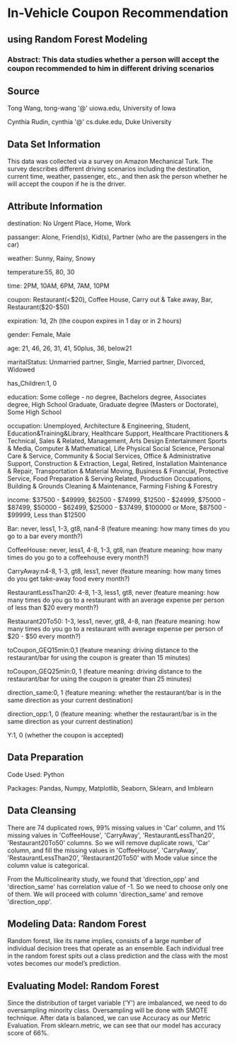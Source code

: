 # In-Vehicle Coupon Recommendation
## using Random Forest Modeling


### Abstract: This data studies whether a person will accept the coupon recommended to him in different driving scenarios


## Source

Tong Wang, tong-wang '@' uiowa.edu, University of Iowa

Cynthia Rudin, cynthia '@' cs.duke.edu, Duke University


## Data Set Information

This data was collected via a survey on Amazon Mechanical Turk. The survey describes different driving scenarios including the destination, current time, weather, passenger, etc., and then ask the person whether he will accept the coupon if he is the driver.


## Attribute Information

destination: No Urgent Place, Home, Work

passanger: Alone, Friend(s), Kid(s), Partner (who are the passengers in the car)

weather: Sunny, Rainy, Snowy

temperature:55, 80, 30

time: 2PM, 10AM, 6PM, 7AM, 10PM

coupon: Restaurant(<$20), Coffee House, Carry out & Take away, Bar, Restaurant($20-$50)

expiration: 1d, 2h (the coupon expires in 1 day or in 2 hours)

gender: Female, Male

age: 21, 46, 26, 31, 41, 50plus, 36, below21

maritalStatus: Unmarried partner, Single, Married partner, Divorced, Widowed

has_Children:1, 0

education: Some college - no degree, Bachelors degree, Associates degree, High School Graduate, Graduate degree (Masters or Doctorate), Some High School

occupation: Unemployed, Architecture & Engineering, Student,
Education&Training&Library, Healthcare Support,
Healthcare Practitioners & Technical, Sales & Related, Management,
Arts Design Entertainment Sports & Media, Computer & Mathematical,
Life Physical Social Science, Personal Care & Service,
Community & Social Services, Office & Administrative Support,
Construction & Extraction, Legal, Retired,
Installation Maintenance & Repair, Transportation & Material Moving,
Business & Financial, Protective Service,
Food Preparation & Serving Related, Production Occupations,
Building & Grounds Cleaning & Maintenance, Farming Fishing & Forestry

income: $37500 - $49999, $62500 - $74999, $12500 - $24999, $75000 - $87499,
$50000 - $62499, $25000 - $37499, $100000 or More, $87500 - $99999, Less than $12500

Bar: never, less1, 1-3, gt8, nan4-8 (feature meaning: how many times do you go to a bar every month?)

CoffeeHouse: never, less1, 4-8, 1-3, gt8, nan (feature meaning: how many times do you go to a coffeehouse every month?)

CarryAway:n4-8, 1-3, gt8, less1, never (feature meaning: how many times do you get take-away food every month?)

RestaurantLessThan20: 4-8, 1-3, less1, gt8, never (feature meaning: how many times do you go to a restaurant with an average expense per person of less than $20 every month?)

Restaurant20To50: 1-3, less1, never, gt8, 4-8, nan (feature meaning: how many times do you go to a restaurant with average expense per person of $20 - $50 every month?)

toCoupon_GEQ15min:0,1 (feature meaning: driving distance to the restaurant/bar for using the coupon is greater than 15 minutes)

toCoupon_GEQ25min:0, 1 (feature meaning: driving distance to the restaurant/bar for using the coupon is greater than 25 minutes)

direction_same:0, 1 (feature meaning: whether the restaurant/bar is in the same direction as your current destination)

direction_opp:1, 0 (feature meaning: whether the restaurant/bar is in the same direction as your current destination)

Y:1, 0 (whether the coupon is accepted)


## Data Preparation

Code Used: Python

Packages: Pandas, Numpy, Matplotlib, Seaborn, Sklearn, and Imblearn


## Data Cleansing

There are 74 duplicated rows, 99% missing values in 'Car' column, and 1% missing values in 'CoffeeHouse', 'CarryAway', 'RestaurantLessThan20', 'Restaurant20To50' columns. So we will remove duplicate rows, 'Car' column, and fill the missing values in 'CoffeeHouse', 'CarryAway', 'RestaurantLessThan20', 'Restaurant20To50' with Mode value since the column value is categorical.

From the Multicolinearity study, we found that 'direction_opp' and 'direction_same' has correlation value of -1. So we need to choose only one of them. We will proceed with column 'direction_same' and remove 'direction_opp'.


## Modeling Data: Random Forest

Random forest, like its name implies, consists of a large number of individual decision trees that operate as an ensemble. Each individual tree in the random forest spits out a class prediction and the class with the most votes becomes our model’s prediction.


## Evaluating Model: Random Forest

Since the distribution of target variable ('Y') are imbalanced, we need to do oversampling minority class. Oversampling will be done with SMOTE technique. After data is balanced, we can use Accuracy as our Metric Evaluation. From sklearn.metric, we can see that our model has accuracy score of 66%.
